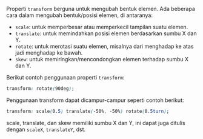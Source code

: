 Properti `transform` berguna untuk mengubah bentuk elemen. Ada beberapa cara dalam mengubah bentuk/posisi elemen, di antaranya:
- `scale`: untuk memperbesar atau memperkecil tampilan suatu elemen.
- `translate`: untuk memindahkan posisi elemen berdasarkan sumbu X dan Y.
- `rotate`: untuk merotasi suatu elemen, misalnya dari menghadap ke atas jadi menghadap ke bawah.
- `skew`: untuk memiringkan/mencondongkan elemen terhadap sumbu X dan Y.

Berikut contoh penggunaan properti `transform`:
```css
transform: rotate(90deg);
```
Penggunaan transform dapat dicampur-campur seperti contoh berikut:
```css
transform: scale(0.5) translate(-50%, -50%) rotate(0.5turn);
```
scale, translate, dan skew memiliki sumbu X dan Y, ini dapat juga ditulis dengan `scaleX`, `translateY`, dst.
